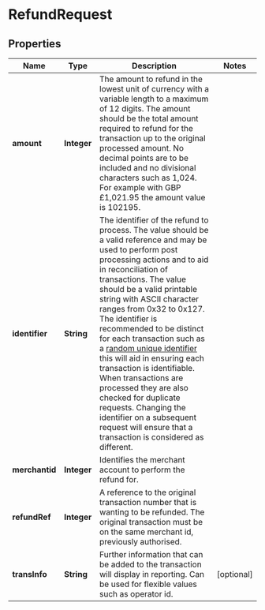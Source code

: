 

# RefundRequest

## Properties

Name | Type | Description | Notes
------------ | ------------- | ------------- | -------------
**amount** | **Integer** | The amount to refund in the lowest unit of currency with a variable length to a maximum of 12 digits. The amount should be the total amount required to refund for the transaction up to the original processed amount. No decimal points are to be included and no divisional characters such as 1,024. For example with GBP £1,021.95 the amount value is 102195.  | 
**identifier** | **String** | The identifier of the refund to process. The value should be a valid reference and may be used to perform  post processing actions and to aid in reconciliation of transactions.  The value should be a valid printable string with ASCII character ranges from 0x32 to 0x127.  The identifier is recommended to be distinct for each transaction such as a [random unique identifier](https://en.wikipedia.org/wiki/Universally_unique_identifier) this will aid in ensuring each transaction is identifiable.  When transactions are processed they are also checked for duplicate requests. Changing the identifier on a subsequent request will ensure that a transaction is considered as different.  | 
**merchantid** | **Integer** | Identifies the merchant account to perform the refund for. | 
**refundRef** | **Integer** | A reference to the original transaction number that is wanting to be refunded. The original  transaction must be on the same merchant id, previously authorised.  | 
**transInfo** | **String** | Further information that can be added to the transaction will display in reporting. Can be used for flexible values such as operator id. |  [optional]



